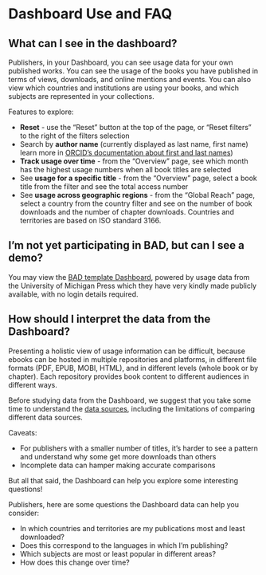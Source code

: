 Dashboard Use and FAQ
==========================

## What can I see in the dashboard?

Publishers, in your Dashboard, you can see usage data for your own published works. You can see the usage of the books you have published in terms of views, downloads, and online mentions and events. You can also view which countries and institutions are using your books, and which subjects are represented in your collections. 

Features to explore:

* **Reset** - use the “Reset” button at the top of the page, or “Reset filters” to the right of the filters selection
* Search by **author name** (currently displayed as last name, first name) learn more in [ORCID’s documentation about first and last names](https://support.orcid.org/hc/en-us/articles/360006973853))
* **Track usage over time** - from the “Overview” page, see which month has the highest usage numbers when all book titles are selected
* See **usage for a specific title** - from the “Overview” page, select a book title from the filter and see the total access number
* See **usage across geographic regions** - from the “Global Reach” page, select a country from the country filter and see on the number of book downloads and the number of chapter downloads. Countries and territories are based on ISO standard 3166.

## I’m not yet participating in BAD, but can I see a demo?
You may view the [BAD template Dashboard](https://template.book-analytics.org/), powered by usage data from the University of Michigan Press which they have very kindly made publicly available, with no login details required.

## How should I interpret the data from the Dashboard?
Presenting a holistic view of usage information can be difficult, because ebooks can be hosted in multiple repositories and platforms, in different file formats (PDF, EPUB, MOBI, HTML), and in different levels (whole book or by chapter). Each repository provides book content to different audiences in different ways.

Before studying data from the Dashboard, we suggest that you take some time to understand the [data sources](dashboard_data.md), including the limitations of comparing different data sources.

Caveats:
* For publishers with a smaller number of titles, it’s harder to see a pattern and understand why some get more downloads than others
* Incomplete data can hamper making accurate comparisons

But all that said, the Dashboard can help you explore some interesting questions!

Publishers, here are some questions the Dashboard data can help you consider:
* In which countries and territories are my publications most and least downloaded?
* Does this correspond to the languages in which I’m publishing?
* Which subjects are most or least popular in different areas?
* How does this change over time? 


